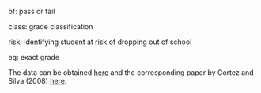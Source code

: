 pf: pass or fail

class: grade classification

risk: identifying student at risk of dropping out of school

eg: exact grade

The data can be obtained [here](https://archive.ics.uci.edu/ml/datasets/student+performance) and the corresponding paper by Cortez and Silva (2008) [here](http://citeseerx.ist.psu.edu/viewdoc/download?doi=10.1.1.540.8151&rep=rep1&type=pdf).





